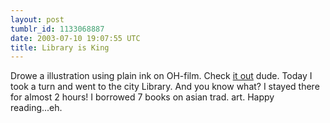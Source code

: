 ```yaml
---
layout: post
tumblr_id: 1133068887  
date: 2003-07-10 19:07:55 UTC
title: Library is King
---
```


Drowe a illustration using plain ink on OH-film. Check <a href="Javascript:showme('gfx/print/hanna_ink.jpg&#38;bgc=ffffff')">it out</a> dude. Today I took a turn and went to the city Library. And you know what? I stayed there for almost 2 hours! I borrowed 7 books on asian trad. art. Happy reading...eh.
